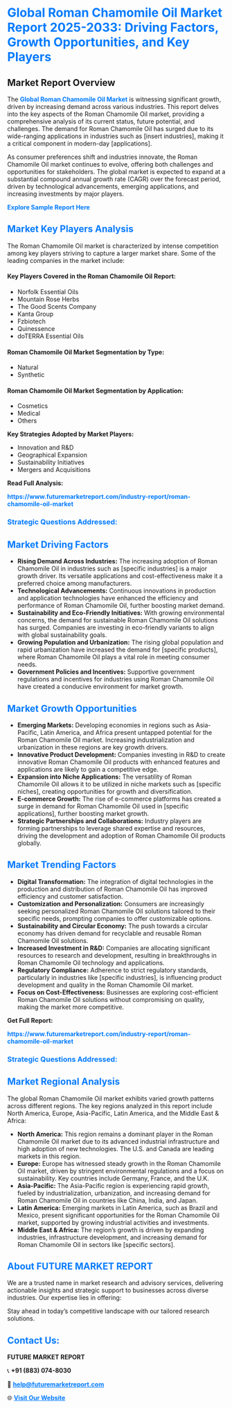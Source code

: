 <h1 style="color: #007BFF;">Global Roman Chamomile Oil Market Report 2025-2033: Driving Factors, Growth Opportunities, and Key Players</h1>

<section id="overview">
<h2>Market Report Overview</h2>
<p>The <a href="https://www.futuremarketreport.com/industry-report/roman-chamomile-oil-market" style="color: #007BFF; text-decoration: none;"><strong>Global Roman Chamomile Oil Market</strong></a> is witnessing significant growth, driven by increasing demand across various industries. This report delves into the key aspects of the Roman Chamomile Oil market, providing a comprehensive analysis of its current status, future potential, and challenges. The demand for Roman Chamomile Oil has surged due to its wide-ranging applications in industries such as [insert industries], making it a critical component in modern-day [applications].</p>
<p>As consumer preferences shift and industries innovate, the Roman Chamomile Oil market continues to evolve, offering both challenges and opportunities for stakeholders. The global market is expected to expand at a substantial compound annual growth rate (CAGR) over the forecast period, driven by technological advancements, emerging applications, and increasing investments by major players.</p>
</section>

<section id="overview">
<p><a href="https://www.futuremarketreport.com/request-sample/reportId=52581" style="color: #007BFF; text-decoration: none;"><strong>Explore Sample Report Here</strong></a></p>
</section>

<section id="key-players">
<h2 style="color: #007BFF;">Market Key Players Analysis</h2>
<p>The Roman Chamomile Oil market is characterized by intense competition among key players striving to capture a larger market share. Some of the leading companies in the market include:</p>
<h4>Key Players Covered in the Roman Chamomile Oil Report:</h4>
<ul><li>Norfolk Essential Oils</li><li>Mountain Rose Herbs</li><li>The Good Scents Company</li><li>Kanta Group</li><li>Fzbiotech</li><li>Quinessence</li><li>doTERRA Essential Oils</li></ul>
<h4>Roman Chamomile Oil Market Segmentation by Type:</h4>
<ul><li>Natural</li><li>Synthetic</li></ul>

<h4>Roman Chamomile Oil Market Segmentation by Application:</h4>
<ul><li>Cosmetics</li><li>Medical</li><li>Others</li></ul>
<p><strong>Key Strategies Adopted by Market Players:</strong></p>
<ul>
<li>Innovation and R&D</li>
<li>Geographical Expansion</li>
<li>Sustainability Initiatives</li>
<li>Mergers and Acquisitions</li>
</ul>
</section>

<section>
<p><strong>Read Full Analysis: </strong></p><a href="https://www.futuremarketreport.com/industry-report/roman-chamomile-oil-market" style="color: #007BFF; text-decoration: none;"><strong>https://www.futuremarketreport.com/industry-report/roman-chamomile-oil-market</strong></a>
<h3 style="color: #007BFF;">Strategic Questions Addressed:</h3>
</section>

<section id="driving-factors">
<h2 style="color: #007BFF;">Market Driving Factors</h2>
<ul>
<li><strong>Rising Demand Across Industries:</strong> The increasing adoption of Roman Chamomile Oil in industries such as [specific industries] is a major growth driver. Its versatile applications and cost-effectiveness make it a preferred choice among manufacturers.</li>
<li><strong>Technological Advancements:</strong> Continuous innovations in production and application technologies have enhanced the efficiency and performance of Roman Chamomile Oil, further boosting market demand.</li>
<li><strong>Sustainability and Eco-Friendly Initiatives:</strong> With growing environmental concerns, the demand for sustainable Roman Chamomile Oil solutions has surged. Companies are investing in eco-friendly variants to align with global sustainability goals.</li>
<li><strong>Growing Population and Urbanization:</strong> The rising global population and rapid urbanization have increased the demand for [specific products], where Roman Chamomile Oil plays a vital role in meeting consumer needs.</li>
<li><strong>Government Policies and Incentives:</strong> Supportive government regulations and incentives for industries using Roman Chamomile Oil have created a conducive environment for market growth.</li>
</ul>
</section>

<section id="growth-opportunities">
<h2 style="color: #007BFF;">Market Growth Opportunities</h2>
<ul>
<li><strong>Emerging Markets:</strong> Developing economies in regions such as Asia-Pacific, Latin America, and Africa present untapped potential for the Roman Chamomile Oil market. Increasing industrialization and urbanization in these regions are key growth drivers.</li>
<li><strong>Innovative Product Development:</strong> Companies investing in R&D to create innovative Roman Chamomile Oil products with enhanced features and applications are likely to gain a competitive edge.</li>
<li><strong>Expansion into Niche Applications:</strong> The versatility of Roman Chamomile Oil allows it to be utilized in niche markets such as [specific niches], creating opportunities for growth and diversification.</li>
<li><strong>E-commerce Growth:</strong> The rise of e-commerce platforms has created a surge in demand for Roman Chamomile Oil used in [specific applications], further boosting market growth.</li>
<li><strong>Strategic Partnerships and Collaborations:</strong> Industry players are forming partnerships to leverage shared expertise and resources, driving the development and adoption of Roman Chamomile Oil products globally.</li>
</ul>
</section>

<section id="trending-factors">
<h2 style="color: #007BFF;">Market Trending Factors</h2>
<ul>
<li><strong>Digital Transformation:</strong> The integration of digital technologies in the production and distribution of Roman Chamomile Oil has improved efficiency and customer satisfaction.</li>
<li><strong>Customization and Personalization:</strong> Consumers are increasingly seeking personalized Roman Chamomile Oil solutions tailored to their specific needs, prompting companies to offer customizable options.</li>
<li><strong>Sustainability and Circular Economy:</strong> The push towards a circular economy has driven demand for recyclable and reusable Roman Chamomile Oil solutions.</li>
<li><strong>Increased Investment in R&D:</strong> Companies are allocating significant resources to research and development, resulting in breakthroughs in Roman Chamomile Oil technology and applications.</li>
<li><strong>Regulatory Compliance:</strong> Adherence to strict regulatory standards, particularly in industries like [specific industries], is influencing product development and quality in the Roman Chamomile Oil market.</li>
<li><strong>Focus on Cost-Effectiveness:</strong> Businesses are exploring cost-efficient Roman Chamomile Oil solutions without compromising on quality, making the market more competitive.</li>
</ul>
</section>

<section>
<p><strong>Get Full Report: </strong></p><a href="https://www.futuremarketreport.com/industry-report/roman-chamomile-oil-market" style="color: #007BFF; text-decoration: none;"><strong>https://www.futuremarketreport.com/industry-report/roman-chamomile-oil-market</strong></a>
<h3 style="color: #007BFF;">Strategic Questions Addressed:</h3>
</section>


<section id="regional-analysis">
<h2 style="color: #007BFF;">Market Regional Analysis</h2>
<p>The global Roman Chamomile Oil market exhibits varied growth patterns across different regions. The key regions analyzed in this report include North America, Europe, Asia-Pacific, Latin America, and the Middle East & Africa:</p>
<ul>
<li><strong>North America:</strong> This region remains a dominant player in the Roman Chamomile Oil market due to its advanced industrial infrastructure and high adoption of new technologies. The U.S. and Canada are leading markets in this region.</li>
<li><strong>Europe:</strong> Europe has witnessed steady growth in the Roman Chamomile Oil market, driven by stringent environmental regulations and a focus on sustainability. Key countries include Germany, France, and the U.K.</li>
<li><strong>Asia-Pacific:</strong> The Asia-Pacific region is experiencing rapid growth, fueled by industrialization, urbanization, and increasing demand for Roman Chamomile Oil in countries like China, India, and Japan.</li>
<li><strong>Latin America:</strong> Emerging markets in Latin America, such as Brazil and Mexico, present significant opportunities for the Roman Chamomile Oil market, supported by growing industrial activities and investments.</li>
<li><strong>Middle East & Africa:</strong> The region’s growth is driven by expanding industries, infrastructure development, and increasing demand for Roman Chamomile Oil in sectors like [specific sectors].</li>
</ul>
</section>

<footer>
<h2 style="color: #007BFF;">About FUTURE MARKET REPORT</h2>
<p>We are a trusted name in market research and advisory services, delivering actionable insights and strategic support to businesses across diverse industries. Our expertise lies in offering:</p>

<p>Stay ahead in today’s competitive landscape with our tailored research solutions.</p>

<h2 style="color: #007BFF;">Contact Us:</h2>
<p><strong>FUTURE MARKET REPORT</strong></p>
<p>📞 <strong>+91 (883) 074-8030</strong></p>
<p>📧 <strong><a href="mailto:help@futuremarketreport.com" style="color: #007BFF;">help@futuremarketreport.com</a></strong></p>
<p>🌐 <strong><a href="https://www.futuremarketreport.com/" style="color: #007BFF;">Visit Our Website</a></strong></p>
</footer>